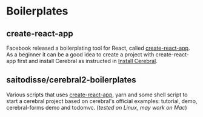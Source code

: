 # Boilerplates

## create-react-app

Facebook released a boilerplating tool for React, called [create-react-app](https://facebook.github.io/react/blog/2016/07/22/create-apps-with-no-configuration.html). As a beginner it can be a good idea to create a project with create-react-app first and install Cerebral as instructed in [Install Cerebral](01_cerebral.html).

## saitodisse/cerebral2-boilerplates

Various scripts that uses [create-react-app](https://facebook.github.io/react/blog/2016/07/22/create-apps-with-no-configuration.html), yarn and some shell script to start a cerebral project based on cerebral's official examples: tutorial, demo, cerebral-forms demo and todomvc. (_tested on Linux, may work on Mac_)
